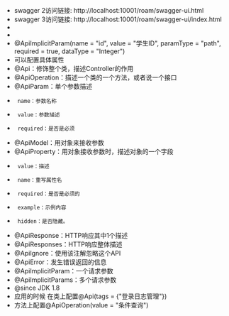 * swagger 2访问链接: http://localhost:10001/roam/swagger-ui.html
* swagger 3访问链接: http://localhost:10001/roam/swagger-ui/index.html
*
*
* @ApiImplicitParam(name = "id", value = "学生ID", paramType = "path", required = true, dataType = "Integer")
* 可以配置具体属性
* @Api：修饰整个类，描述Controller的作用
* @ApiOperation：描述一个类的一个方法，或者说一个接口
* @ApiParam：单个参数描述
*      name：参数名称
*      value：参数描述
*      required：是否是必须
* @ApiModel：用对象来接收参数
* @ApiProperty：用对象接收参数时，描述对象的一个字段
*      value：描述
*      name：重写属性名
*      required：是否是必须的
*      example：示例内容
*      hidden：是否隐藏。
* @ApiResponse：HTTP响应其中1个描述
* @ApiResponses：HTTP响应整体描述
* @ApiIgnore：使用该注解忽略这个API
* @ApiError：发生错误返回的信息
* @ApiImplicitParam：一个请求参数
* @ApiImplicitParams：多个请求参数
* @since JDK 1.8
* 应用的时候 在类上配置@Api(tags = {"登录日志管理"})
* 方法上配置@ApiOperation(value = "条件查询")